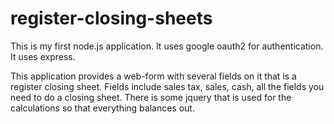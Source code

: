 register-closing-sheets
=======================

This is my first node.js application.  It uses google oauth2 for authentication.  It uses express.

This application provides a web-form with several fields on it that is a register closing sheet.  Fields include sales tax, sales, cash, all the fields you need to do a closing sheet.  There is some jquery that is used for the calculations so that everything balances out.


